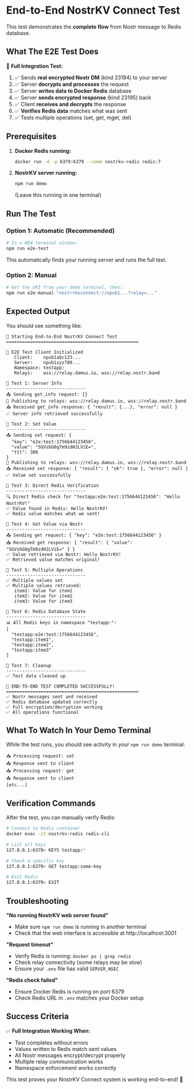 # End-to-End NostrKV Connect Test

This test demonstrates the **complete flow** from Nostr message to Redis database.

## What The E2E Test Does

🎯 **Full Integration Test:**
1. ✅ Sends **real encrypted Nostr DM** (kind 23194) to your server
2. ✅ Server **decrypts and processes** the request  
3. ✅ Server **writes data to Docker Redis** database
4. ✅ Server **sends encrypted response** (kind 23195) back
5. ✅ Client **receives and decrypts** the response
6. ✅ **Verifies Redis data** matches what was sent
7. ✅ Tests multiple operations (set, get, mget, del)

## Prerequisites

1. **Docker Redis running:**
   ```bash
   docker run -d -p 6379:6379 --name nostrkv-redis redis:7
   ```

2. **NostrKV server running:**
   ```bash
   npm run demo
   ```
   (Leave this running in one terminal)

## Run The Test

### Option 1: Automatic (Recommended)
```bash
# In a NEW terminal window:
npm run e2e-test
```
This automatically finds your running server and runs the full test.

### Option 2: Manual
```bash
# Get the URI from your demo terminal, then:
npm run e2e-manual "nostr+kvconnect://npub1...?relay=..."
```

## Expected Output

You should see something like:

```
🚀 Starting End-to-End NostrKV Connect Test
==================================================

🔧 E2E Test Client Initialized
   Client:    npub1abc123...
   Server:    npub1xyz789...
   Namespace: testapp:
   Relays:    wss://relay.damus.io, wss://relay.nostr.band

🧪 Test 1: Server Info
------------------------------
📤 Sending get_info request: {}
📡 Publishing to relays: wss://relay.damus.io, wss://relay.nostr.band
📥 Received get_info response: { "result": {...}, "error": null }
✅ Server info retrieved successfully

🧪 Test 2: Set Value  
------------------------------
📤 Sending set request: {
  "key": "e2e:test:1756644123456",
  "value": "SGVsbG8gTm9zdHJLViE=",
  "ttl": 300
}
📡 Publishing to relays: wss://relay.damus.io, wss://relay.nostr.band
📥 Received set response: { "result": { "ok": true }, "error": null }
✅ Value set successfully

🧪 Test 3: Direct Redis Verification
------------------------------
🔍 Direct Redis check for "testapp:e2e:test:1756644123456": "Hello NostrKV!"
✅ Value found in Redis: Hello NostrKV!
✅ Redis value matches what we sent!

🧪 Test 4: Get Value via Nostr
------------------------------
📤 Sending get request: { "key": "e2e:test:1756644123456" }
📥 Received get response: { "result": { "value": "SGVsbG8gTm9zdHJLViE=" } }
✅ Value retrieved via Nostr: Hello NostrKV!
✅ Retrieved value matches original!

🧪 Test 5: Multiple Operations
------------------------------
✅ Multiple values set
✅ Multiple values retrieved:
   item1: Value for item1
   item2: Value for item2  
   item3: Value for item3

🧪 Test 6: Redis Database State
------------------------------
📊 All Redis keys in namespace "testapp:":
[
  "testapp:e2e:test:1756644123456",
  "testapp:item1",
  "testapp:item2", 
  "testapp:item3"
]

🧪 Test 7: Cleanup
------------------------------
✅ Test data cleaned up

🎉 END-TO-END TEST COMPLETED SUCCESSFULLY!
==================================================
✅ Nostr messages sent and received
✅ Redis database updated correctly  
✅ Full encryption/decryption working
✅ All operations functional
```

## What To Watch In Your Demo Terminal

While the test runs, you should see activity in your `npm run demo` terminal:

```
📥 Processing request: set
📤 Response sent to client
📥 Processing request: get  
📤 Response sent to client
[etc...]
```

## Verification Commands

After the test, you can manually verify Redis:

```bash
# Connect to Redis container
docker exec -it nostrkv-redis redis-cli

# List all keys
127.0.0.1:6379> KEYS testapp:*

# Check a specific key
127.0.0.1:6379> GET testapp:some-key

# Exit Redis
127.0.0.1:6379> EXIT
```

## Troubleshooting

**"No running NostrKV web server found"**
- Make sure `npm run demo` is running in another terminal
- Check that the web interface is accessible at http://localhost:3001

**"Request timeout"**  
- Verify Redis is running: `docker ps | grep redis`
- Check relay connectivity (some relays may be slow)
- Ensure your `.env` file has valid `SERVER_NSEC`

**"Redis check failed"**
- Ensure Docker Redis is running on port 6379
- Check Redis URL in `.env` matches your Docker setup

## Success Criteria

✅ **Full Integration Working When:**
- Test completes without errors
- Values written to Redis match sent values  
- All Nostr messages encrypt/decrypt properly
- Multiple relay communication works
- Namespace enforcement works correctly

This test proves your NostrKV Connect system is working end-to-end! 🎉